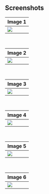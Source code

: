 <h2> Screenshots </h2>

| Image 1 |
|-------|
| <img src="https://github.com/user-attachments/assets/aafe6044-a92a-4990-a25b-f4be4a3b3301" width="auto" height="auto"> |

</br>

| Image 2 |
|-------|
| <img src="https://github.com/user-attachments/assets/f2638abf-1099-4db8-8742-96b148d33ef6" width="auto" height="auto"> |

</br>

| Image 3 |
|-------|
| <img src="https://github.com/user-attachments/assets/8cff44ec-d360-41a9-a526-c7b0c660b48a" width="auto" height="auto"> |

</br>

| Image 4 |
|-------|
| <img src="https://github.com/user-attachments/assets/c8049885-21d0-4f5c-987e-3cf1011005a3" width="auto" height="auto"> |

</br>

| Image 5 |
|-------|
| <img src="https://github.com/user-attachments/assets/ba32401a-5e16-480a-bb67-3a2bf4fb0948" width="auto" height="auto"> |

</br>

| Image 6 |
|-------|
| <img src="https://github.com/user-attachments/assets/43491725-5cb0-42e6-9131-eb982b1d1d74" width="auto" height="auto"> |



